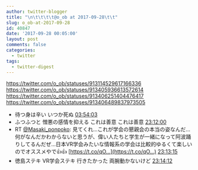 ```yaml
---
author: twitter-blogger
title: "\n\t\t\t\t@o_ob at 2017-09-28\t\t"
slug: o_ob-at-2017-09-28
id: 40847
date: '2017-09-28 00:05:00'
layout: post
comments: false
categories:
  - twitter
tags:
  - twitter-digest
---
```


https://twitter.com/o_ob/statuses/913114529617166336 https://twitter.com/o_ob/statuses/913405936613572614 https://twitter.com/o_ob/statuses/913406251404476417 https://twitter.com/o_ob/statuses/913406489837973505  

*   待つ身は辛い いつか死ぬ [03:54:03](https://twitter.com/o_ob/statuses/913114529617166336)
*   ふつふつと 憎悪の感情を抑える これは善意 これは善意 [23:12:00](https://twitter.com/o_ob/statuses/913405936613572614)
*   RT [@Masaki_ponpoko](https://twitter.com/Masaki_ponpoko): 見てくれ…これが学会の懇親会の本当の姿なんだ… 何がなんだかわからないと思うが、偉い人たちと学生が一緒になって阿波踊りしてるんだぜ…日本VR学会みたいな情報系の学会は比較的ゆるくて楽しいのでオススメやで👍👍 [https://t.co/qO…](https://t.co/qO…) [23:13:15](https://twitter.com/o_ob/statuses/913406251404476417)
*   徳島ステキ VR学会ステキ 行きたかった 両腕動かないけど [23:14:12](https://twitter.com/o_ob/statuses/913406489837973505)